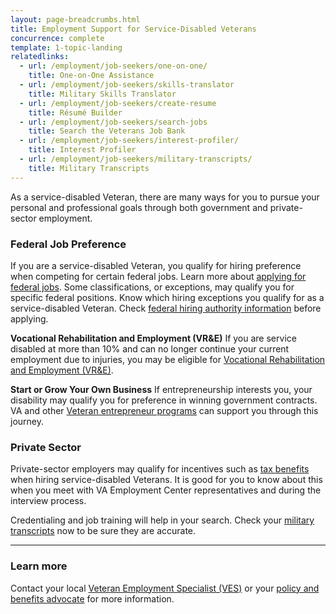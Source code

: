 ```yaml
---
layout: page-breadcrumbs.html
title: Employment Support for Service-Disabled Veterans
concurrence: complete
template: 1-topic-landing
relatedlinks:
  - url: /employment/job-seekers/one-on-one/
    title: One-on-One Assistance
  - url: /employment/job-seekers/skills-translator
    title: Military Skills Translator
  - url: /employment/job-seekers/create-resume
    title: Résumé Builder
  - url: /employment/job-seekers/search-jobs
    title: Search the Veterans Job Bank
  - url: /employment/job-seekers/interest-profiler/
    title: Interest Profiler
  - url: /employment/job-seekers/military-transcripts/
    title: Military Transcripts
---
```


<div class="va-introtext">

As a service-disabled Veteran, there are many ways for you to pursue your personal and professional goals through both government and private-sector employment.

</div>

### Federal Job Preference

If you are a service-disabled Veteran, you qualify for hiring preference when competing for certain federal jobs. Learn more about [applying for federal jobs](/employment/job-seekers/federal-employment/). Some classifications, or exceptions, may qualify you for specific federal positions. Know which hiring exceptions you qualify for as a service-disabled Veteran. Check [federal hiring authority information](http://www.fedshirevets.gov/job/shav/) before applying.

**Vocational Rehabilitation and Employment (VR&amp;E)**
If you are service disabled at more than 10% and can no longer continue your current employment due to injuries, you may be eligible for [Vocational Rehabilitation and Employment (VR&amp;E)](http://www.benefits.va.gov/vocrehab/index.asp).

**Start or Grow Your Own Business**
If entrepreneurship interests you, your disability may qualify you for preference in winning government contracts. VA and other [Veteran entrepreneur programs](/employment/job-seekers/start/) can support you through this journey.

### Private Sector

Private-sector employers may qualify for incentives such as [tax benefits](http://www.benefits.va.gov/VOW/docs/seiflyerfinal.pdf) when hiring service-disabled Veterans. It is good for you to know about this when you meet with VA Employment Center representatives and during the interview process.

Credentialing and job training will help in your search. Check your [military transcripts](/employment/job-seekers/military-transcripts/) now to be sure they are accurate.

-----

### Learn more
Contact your local [Veteran Employment Specialist (VES)](http://vaforvets.va.gov/hr/RVECS/pages/rvecs-map.asp) or your [policy and benefits advocate](/disability-benefits/apply/help/) for more information.
